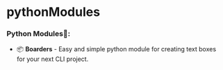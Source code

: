 # pythonModules
### Python Modules:snake::
- :package:  __Boarders__ - Easy and simple python module for creating text boxes for your next CLI project.
